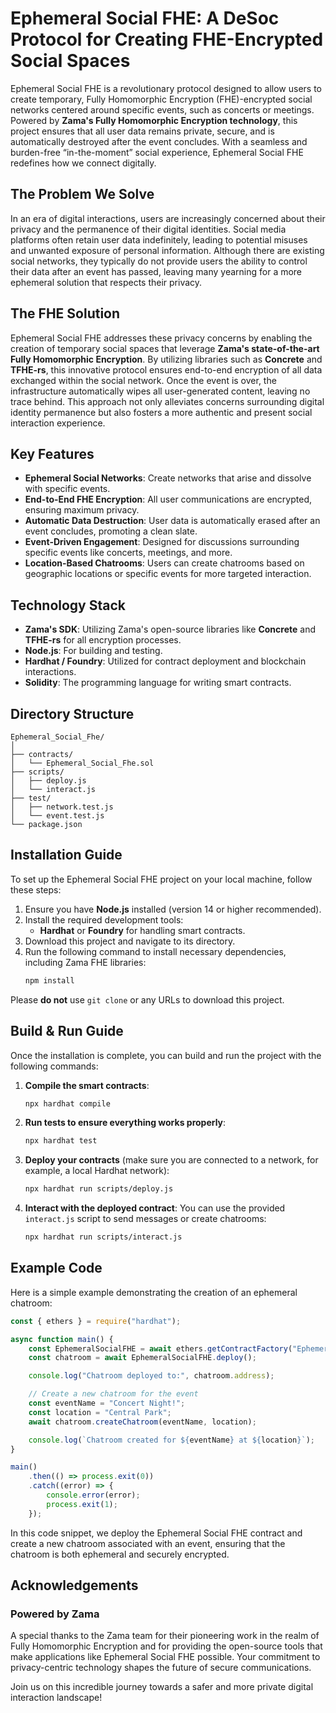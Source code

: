 # Ephemeral Social FHE: A DeSoc Protocol for Creating FHE-Encrypted Social Spaces

Ephemeral Social FHE is a revolutionary protocol designed to allow users to create temporary, Fully Homomorphic Encryption (FHE)-encrypted social networks centered around specific events, such as concerts or meetings. Powered by **Zama's Fully Homomorphic Encryption technology**, this project ensures that all user data remains private, secure, and is automatically destroyed after the event concludes. With a seamless and burden-free “in-the-moment” social experience, Ephemeral Social FHE redefines how we connect digitally.

## The Problem We Solve

In an era of digital interactions, users are increasingly concerned about their privacy and the permanence of their digital identities. Social media platforms often retain user data indefinitely, leading to potential misuses and unwanted exposure of personal information. Although there are existing social networks, they typically do not provide users the ability to control their data after an event has passed, leaving many yearning for a more ephemeral solution that respects their privacy.

## The FHE Solution

Ephemeral Social FHE addresses these privacy concerns by enabling the creation of temporary social spaces that leverage **Zama's state-of-the-art Fully Homomorphic Encryption**. By utilizing libraries such as **Concrete** and **TFHE-rs**, this innovative protocol ensures end-to-end encryption of all data exchanged within the social network. Once the event is over, the infrastructure automatically wipes all user-generated content, leaving no trace behind. This approach not only alleviates concerns surrounding digital identity permanence but also fosters a more authentic and present social interaction experience.

## Key Features

- **Ephemeral Social Networks**: Create networks that arise and dissolve with specific events.
- **End-to-End FHE Encryption**: All user communications are encrypted, ensuring maximum privacy.
- **Automatic Data Destruction**: User data is automatically erased after an event concludes, promoting a clean slate.
- **Event-Driven Engagement**: Designed for discussions surrounding specific events like concerts, meetings, and more.
- **Location-Based Chatrooms**: Users can create chatrooms based on geographic locations or specific events for more targeted interaction.

## Technology Stack

- **Zama's SDK**: Utilizing Zama's open-source libraries like **Concrete** and **TFHE-rs** for all encryption processes.
- **Node.js**: For building and testing.
- **Hardhat / Foundry**: Utilized for contract deployment and blockchain interactions.
- **Solidity**: The programming language for writing smart contracts.

## Directory Structure

```plaintext
Ephemeral_Social_Fhe/
│
├── contracts/
│   └── Ephemeral_Social_Fhe.sol
├── scripts/
│   ├── deploy.js
│   └── interact.js
├── test/
│   ├── network.test.js
│   └── event.test.js
└── package.json
```

## Installation Guide

To set up the Ephemeral Social FHE project on your local machine, follow these steps:

1. Ensure you have **Node.js** installed (version 14 or higher recommended).
2. Install the required development tools:
   - **Hardhat** or **Foundry** for handling smart contracts.
3. Download this project and navigate to its directory.
4. Run the following command to install necessary dependencies, including Zama FHE libraries:
   ```bash
   npm install
   ```

Please **do not** use `git clone` or any URLs to download this project.

## Build & Run Guide

Once the installation is complete, you can build and run the project with the following commands:

1. **Compile the smart contracts**:
   ```bash
   npx hardhat compile
   ```

2. **Run tests to ensure everything works properly**:
   ```bash
   npx hardhat test
   ```

3. **Deploy your contracts** (make sure you are connected to a network, for example, a local Hardhat network):
   ```bash
   npx hardhat run scripts/deploy.js
   ```

4. **Interact with the deployed contract**:
   You can use the provided `interact.js` script to send messages or create chatrooms:
   ```bash
   npx hardhat run scripts/interact.js
   ```

## Example Code

Here is a simple example demonstrating the creation of an ephemeral chatroom:

```javascript
const { ethers } = require("hardhat");

async function main() {
    const EphemeralSocialFHE = await ethers.getContractFactory("Ephemeral_Social_Fhe");
    const chatroom = await EphemeralSocialFHE.deploy();

    console.log("Chatroom deployed to:", chatroom.address);

    // Create a new chatroom for the event
    const eventName = "Concert Night!";
    const location = "Central Park";
    await chatroom.createChatroom(eventName, location);

    console.log(`Chatroom created for ${eventName} at ${location}`);
}

main()
    .then(() => process.exit(0))
    .catch((error) => {
        console.error(error);
        process.exit(1);
    });
```

In this code snippet, we deploy the Ephemeral Social FHE contract and create a new chatroom associated with an event, ensuring that the chatroom is both ephemeral and securely encrypted.

## Acknowledgements

### Powered by Zama

A special thanks to the Zama team for their pioneering work in the realm of Fully Homomorphic Encryption and for providing the open-source tools that make applications like Ephemeral Social FHE possible. Your commitment to privacy-centric technology shapes the future of secure communications.

Join us on this incredible journey towards a safer and more private digital interaction landscape!
